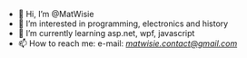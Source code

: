 - 👋 Hi, I’m @MatWisie
- 👀 I’m interested in programming, electronics and history
- 🌱 I’m currently learning asp.net, wpf, javascript 
- 📫 How to reach me: e-mail: <i>matwisie.contact@gmail.com</i>
<!-- -💞️ I’m looking to collaborate on ...
--->
<!---
MatWisie/MatWisie is a ✨ special ✨ repository because its `README.md` (this file) appears on your GitHub profile.
You can click the Preview link to take a look at your changes.
--->
